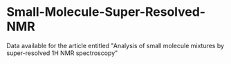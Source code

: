 # Small-Molecule-Super-Resolved-NMR
Data available for the article entitled "Analysis of small molecule mixtures by super-resolved 1H NMR spectroscopy"
